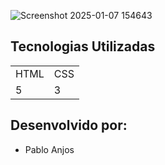 ![Screenshot 2025-01-07 154643](https://github.com/user-attachments/assets/0e441899-52d6-4a0d-901d-de90f6f2c8a0)


## Tecnologias Utilizadas

<table>
  <tr>
    <td>HTML</td>
    <td>CSS</td>
  </tr>
  <tr>
    <td>5</td>
    <td>3</td>
  </tr>
</table>

## Desenvolvido por: 

- Pablo Anjos
